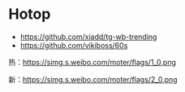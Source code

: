 # Hotop

- <https://github.com/xiadd/tg-wb-trending>
- <https://github.com/vikiboss/60s>

热：<https://simg.s.weibo.com/moter/flags/1_0.png>

新：<https://simg.s.weibo.com/moter/flags/2_0.png>
